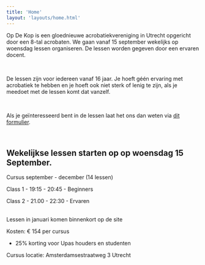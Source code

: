 ```yaml
---
title: 'Home'
layout: 'layouts/home.html'  
---
```


Op De Kop is een gloednieuwe acrobatiekvereniging in Utrecht opgericht door een
8-tal acrobaten. We gaan vanaf 15 september wekelijks op woensdag lessen
organiseren. De lessen worden gegeven door een ervaren docent.

<br/>

De lessen zijn voor iedereen vanaf 16 jaar. Je hoeft géén ervaring met
acrobatiek te hebben en je hoeft ook niet sterk of lenig te zijn, als je meedoet
met de lessen komt dat vanzelf.

<br/>

Als je geïnteresseerd bent in de lessen laat het ons dan weten via
[dit formulier](https://forms.gle/N7qFKKCv9d9PnFgh7).

<br/>

## Wekelijkse lessen starten op op woensdag 15 September.

Cursus september - december (14 lessen)

Class 1 - 19:15 - 20:45 - Beginners

Class 2 - 21.00 - 22:30 - Ervaren

<br/>
Lessen in januari komen binnenkort op de site

<br/>

Kosten: € 154 per cursus

- 25% korting voor Upas houders en studenten

Cursus locatie: Amsterdamsestraatweg 3 Utrecht
